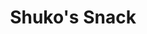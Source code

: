 --- 
title: "Shuko's Snack"
publishdate: "2019-1-30T16:48:46+02:00"
src: "https://365manga.net/manga/shuko-s-snack"
image: "https://data.365manga.net/images/thumbnails/30699-shuko-s-snack.jpg"
description: " Kenji Yashima has been receiving hand-made snacks from his neighbour, Shuko Kojima, who moved in when he was seven. Shuko was good at everything, and what he doesn't understand is why she would bother with a guy like him."
---